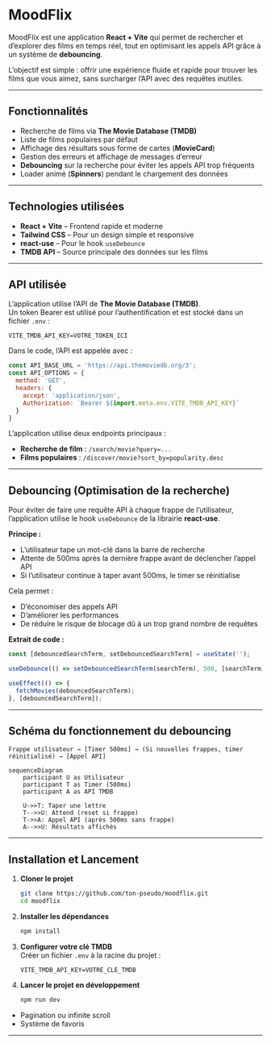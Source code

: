 # MoodFlix

MoodFlix est une application **React + Vite** qui permet de rechercher et d’explorer des films en temps réel, tout en optimisant les appels API grâce à un système de **debouncing**.

L’objectif est simple : offrir une expérience fluide et rapide pour trouver les films que vous aimez, sans surcharger l’API avec des requêtes inutiles.

---

## Fonctionnalités

- Recherche de films via **The Movie Database (TMDB)**
- Liste de films populaires par défaut
- Affichage des résultats sous forme de cartes (**MovieCard**)
- Gestion des erreurs et affichage de messages d’erreur
- **Debouncing** sur la recherche pour éviter les appels API trop fréquents
- Loader animé (**Spinners**) pendant le chargement des données

---

## Technologies utilisées

- **React + Vite** – Frontend rapide et moderne
- **Tailwind CSS** – Pour un design simple et responsive
- **react-use** – Pour le hook `useDebounce`
- **TMDB API** – Source principale des données sur les films

---

## API utilisée

L’application utilise l’API de **The Movie Database (TMDB)**.<br>
Un token Bearer est utilisé pour l’authentification et est stocké dans un fichier `.env` :

```env
VITE_TMDB_API_KEY=VOTRE_TOKEN_ICI
```

Dans le code, l’API est appelée avec :

```js
const API_BASE_URL = 'https://api.themoviedb.org/3';
const API_OPTIONS = {
  method: 'GET',
  headers: {
    accept: 'application/json',
    Authorization: `Bearer ${import.meta.env.VITE_TMDB_API_KEY}`
  }
}
```

L’application utilise deux endpoints principaux :
- **Recherche de film** : `/search/movie?query=...`
- **Films populaires** : `/discover/movie?sort_by=popularity.desc`

---

## Debouncing (Optimisation de la recherche)

Pour éviter de faire une requête API à chaque frappe de l’utilisateur, l’application utilise le hook `useDebounce` de la librairie **react-use**.

**Principe :**
- L’utilisateur tape un mot-clé dans la barre de recherche
- Attente de 500ms après la dernière frappe avant de déclencher l’appel API
- Si l’utilisateur continue à taper avant 500ms, le timer se réinitialise

Cela permet :
- D’économiser des appels API
- D’améliorer les performances
- De réduire le risque de blocage dû à un trop grand nombre de requêtes

**Extrait de code :**

```js
const [debouncedSearchTerm, setDebouncedSearchTerm] = useState('');

useDebounce(() => setDebouncedSearchTerm(searchTerm), 500, [searchTerm]);

useEffect(() => {
  fetchMovies(debouncedSearchTerm);
}, [debouncedSearchTerm]);
```

---

## Schéma du fonctionnement du debouncing

```
Frappe utilisateur → [Timer 500ms] → (Si nouvelles frappes, timer réinitialisé) → [Appel API]
```

```mermaid
sequenceDiagram
    participant U as Utilisateur
    participant T as Timer (500ms)
    participant A as API TMDB

    U->>T: Taper une lettre
    T-->>U: Attend (reset si frappe)
    T->>A: Appel API (après 500ms sans frappe)
    A-->>U: Résultats affichés
```

---

## Installation et Lancement

1. **Cloner le projet**
    ```bash
    git clone https://github.com/ton-pseudo/moodflix.git
    cd moodflix
    ```

2. **Installer les dépendances**
    ```bash
    npm install
    ```

3. **Configurer votre clé TMDB**  
   Créer un fichier `.env` à la racine du projet :
    ```
    VITE_TMDB_API_KEY=VOTRE_CLE_TMDB
    ```

4. **Lancer le projet en développement**
    ```bash
    npm run dev
    ```


- Pagination ou infinite scroll
- Système de favoris

---
